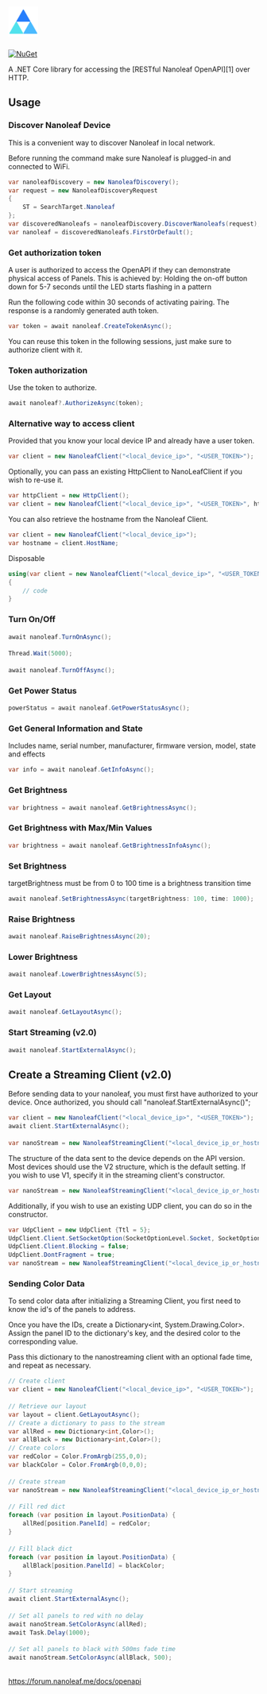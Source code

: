 # <img src="https://github.com/BullFrog13/Nanoleaf-Client/blob/master/nano1.png" width="60" height="60">

[![NuGet](https://img.shields.io/nuget/v/Nanoleaf.Core)](https://nuget.org/packages/Nanoleaf.Core)


A .NET Core library for accessing the [RESTful Nanoleaf OpenAPI][1] over HTTP.

## Usage

### Discover Nanoleaf Device

This is a convenient way to discover Nanoleaf in local network.

Before running the command make sure Nanoleaf is plugged-in and connected to WiFi.

```c#
var nanoleafDiscovery = new NanoleafDiscovery();
var request = new NanoleafDiscoveryRequest
{
	ST = SearchTarget.Nanoleaf
};
var discoveredNanoleafs = nanoleafDiscovery.DiscoverNanoleafs(request);
var nanoleaf = discoveredNanoleafs.FirstOrDefault();
```

### Get authorization token

A user is authorized to access the OpenAPI if they can demonstrate physical access of Panels.
This is achieved by: Holding the on-off button down for 5-7 seconds until the LED starts flashing in a pattern

Run the following code within 30 seconds of activating pairing. The response is a randomly generated auth token.
```c#
var token = await nanoleaf.CreateTokenAsync();
```

You can reuse this token in the following sessions, just make sure to authorize client with it.

### Token authorization

Use the token to authorize.

```c#
await nanoleaf?.AuthorizeAsync(token);
```

### Alternative way to access client

Provided that you know your local device IP and already have a user token.
```c#
var client = new NanoleafClient("<local_device_ip>", "<USER_TOKEN>");
```

Optionally, you can pass an existing HttpClient to NanoLeafClient if you wish to re-use it.
```c#
var httpClient = new HttpClient();
var client = new NanoleafClient("<local_device_ip>", "<USER_TOKEN>", httpClient);
```

You can also retrieve the hostname from the Nanoleaf Client.
```c#
var client = new NanoleafClient("<local_device_ip>");
var hostname = client.HostName;
```

Disposable
```c#
using(var client = new NanoleafClient("<local_device_ip>", "<USER_TOKEN>")
{
	// code
}
```

### Turn On/Off

```c#
await nanoleaf.TurnOnAsync();

Thread.Wait(5000);

await nanoleaf.TurnOffAsync();
```

### Get Power Status

```c#
powerStatus = await nanoleaf.GetPowerStatusAsync();
```

### Get General Information and State

Includes name, serial number, manufacturer, firmware version, model, state and effects

```c#
var info = await nanoleaf.GetInfoAsync();
```

### Get Brightness

```c#
var brightness = await nanoleaf.GetBrightnessAsync();
```

### Get Brightness with Max/Min Values

```c#
var brightness = await nanoleaf.GetBrightnessInfoAsync();
```

### Set Brightness

targetBrightness must be from 0 to 100
time is a brightness transition time

```c#
await nanoleaf.SetBrightnessAsync(targetBrightness: 100, time: 1000);
```

### Raise Brightness

```c#
await nanoleaf.RaiseBrightnessAsync(20);
```

### Lower Brightness

```c#
await nanoleaf.LowerBrightnessAsync(5);
```

### Get Layout

```c#
await nanoleaf.GetLayoutAsync();
```

### Start Streaming (v2.0)

```c#
await nanoleaf.StartExternalAsync();
```

## Create a Streaming Client (v2.0)

Before sending data to your nanoleaf, you must first have authorized to your device.
Once authorized, you should call "nanoleaf.StartExternalAsync()";

```c#
var client = new NanoleafClient("<local_device_ip>", "<USER_TOKEN>");
await client.StartExternalAsync();

var nanoStream = new NanoleafStreamingClient("<local_device_ip_or_hostname>");
```

The structure of the data sent to the device depends on the API version. Most devices 
should use the V2 structure, which is the default setting. If you wish to use V1, specify it in the 
streaming client's constructor.

```c#
var nanoStream = new NanoleafStreamingClient("<local_device_ip_or_hostname>", 1); // Specify version 1
```

Additionally, if you wish to use an existing UDP client, you can do so in the constructor.

```c#
var UdpClient = new UdpClient {Ttl = 5};
UdpClient.Client.SetSocketOption(SocketOptionLevel.Socket, SocketOptionName.ReuseAddress, true);
UdpClient.Client.Blocking = false;
UdpClient.DontFragment = true;
var nanoStream = new NanoleafStreamingClient("<local_device_ip_or_hostname>", 2, UdpClient);
```

### Sending Color Data

To send color data after initializing a Streaming Client, you first need to know the id's of
the panels to address. 

Once you have the IDs, create a Dictionary<int, System.Drawing.Color>. Assign the panel ID to the
dictionary's key, and the desired color to the corresponding value.

Pass this dictionary to the nanostreaming client with an optional fade time, and repeat as necessary.

```c#
// Create client
var client = new NanoleafClient("<local_device_ip>", "<USER_TOKEN>");

// Retrieve our layout
var layout = client.GetLayoutAsync();
// Create a dictionary to pass to the stream
var allRed = new Dictionary<int,Color>();
var allBlack = new Dictionary<int,Color>();
// Create colors
var redColor = Color.FromArgb(255,0,0);
var blackColor = Color.FromArgb(0,0,0);

// Create stream
var nanoStream = new NanoleafStreamingClient("<local_device_ip_or_hostname>", 1); // Specify version 1

// Fill red dict 
foreach (var position in layout.PositionData) {
    allRed[position.PanelId] = redColor;
}

// Fill black dict
foreach (var position in layout.PositionData) {
    allBlack[position.PanelId] = blackColor;
}

// Start streaming
await client.StartExternalAsync();

// Set all panels to red with no delay
await nanoStream.SetColorAsync(allRed);
await Task.Delay(1000);

// Set all panels to black with 500ms fade time
await nanoStream.SetColorAsync(allBlack, 500);



```

https://forum.nanoleaf.me/docs/openapi
